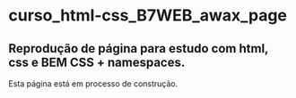 # curso_html-css_B7WEB_awax_page
## Reprodução de página para estudo com html, css e BEM CSS + namespaces.

Esta página está em processo de construção.
